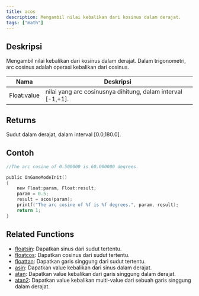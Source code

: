 ```yaml
---
title: acos
description: Mengambil nilai kebalikan dari kosinus dalam derajat.
tags: ["math"]
---
```


<LowercaseNote />

## Deskripsi

Mengambil nilai kebalikan dari kosinus dalam derajat. Dalam trigonometri, arc cosinus adalah operasi kebalikan dari cosinus.

| Nama        | Deskripsi                                                    |
| ----------- | ------------------------------------------------------------ |
| Float:value | nilai yang arc cosinusnya dihitung, dalam interval [-1,+1].  |

## Returns

Sudut dalam derajat, dalam interval [0.0,180.0].

## Contoh

```c
//The arc cosine of 0.500000 is 60.000000 degrees.

public OnGameModeInit()
{
    new Float:param, Float:result;
    param = 0.5;
    result = acos(param);
    printf("The arc cosine of %f is %f degrees.", param, result);
    return 1;
}
```

## Related Functions

- [floatsin](floatsin): Dapatkan sinus dari sudut tertentu.
- [floatcos](floatcos): Dapatkan cosinus dari sudut tertentu.
- [floattan](floattan): Dapatkan garis singgung dari sudut tertentu.
- [asin](asin): Dapatkan value kebalikan dari sinus dalam derajat.
- [atan](atan): Dapatkan value kebalikan dari garis singgung dalam derajat.
- [atan2](atan2): Dapatkan value kebalikan multi-value dari sebuah garis singgung dalam derajat.

